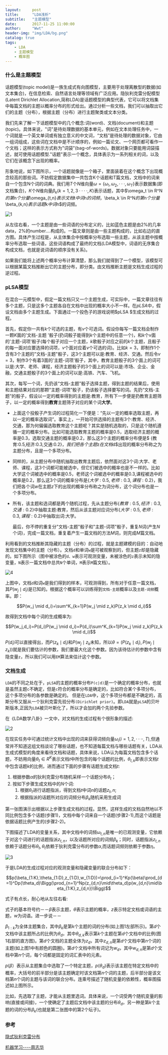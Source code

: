 ```yaml
---
layout:     post
title:      "LDA浅析"
subtitle:   "主题模型"
date:       2017-11-25 11:00:00
author:     "Wwt"
header-img: "img/LDA/bg.png"
catalog: true
tags:   
    - LDA
    - 主题模型
    - 概率图
---
```

### 什么是主题模型

话题模型(topic model)是一族生成式有向图模型，主要用于处理离散型的数据(如文本集合)，在信息检索、自然语言处理等领域有广泛应用。隐狄利克雷分配模型(Latent Dirichlet Allocation,简称LDA)是话题模型的典型代表，它可以将文档集中每篇文档的主题以概率分布的形式给出。通过分析一些文档，我们可以抽取出它们的主题（分布），根据主题（分布）进行主题聚类或文本分类。

我们先来了解一下话题模型中的几个概念:词(word)、文档(document)和主题(topic)。具体来说，"词"是待处理数据的基本单元，例如在文本处理任务中，一个词就是一个英文单词或有独立意义的中文词，“文档”是待处理的数据对象，它由一组词组成，这些词在文档中是不计顺序的，例如一篇论文、一个网页都可看作一个文档；这样的表示方式称为"词袋"(bag-of-words)。数据对象只要能用词袋描述，就可使用话题模型."话题"表示一个概念，具体表示为一系列相关的词，以及它们在该概念下出现的概率。

形象地说，如下图所示，一个话题就像是一个箱子，里面装着在这个概念下出现概念较高的那些词。不妨假定数据集中一共包含K个话题和T篇文档，文档中的词来自一个包含N个词的词典。我们用$T$个$N$维向量$\omega=\{ \omega_!,\omega_2,···,\omega_T\}$表示数据集(即文档集合)，$K$个$N$维向量$\beta_k(k=1,2,3····,K)$表示话题，其中$\omega_t \in R^N $的第$n$个分量$\omega_{t,n}$表示文档$t$中词$n$的词频，$\beta_k \in R^N$的第$n$个分量$\beta_{k,n}$表示话题$k$中词$n$的词频。

![1](/img/LDA/1.png)

从左往右看，一个主题是由一些词语的分布定义的，比如蓝色主题是由2%的几率data，2%的number....构成的。一篇文章则是由一些主题构成的，比如右边的直方图。具体产生过程是，从主体集合中按概率分布选取一些主题，从该主题中按概率分布选取一些词语，这些词语构成了最终的文档(LDA模型中，词语的无序集合构成文档，也就是说词语的顺序没有关系)。

如果我们能将上述两个概率分布计算清楚，那么我们就得到了一个模型，该模型可以根据某篇文档推断出它的主题分布，即分类。由文档推断主题是文档生成过程的逆过程。

### pLSA模型

在混合一元模型中，假定一篇文档只又一个主题生成，可实际中，一篇文章往往有多个主题，只是这多个主题各自在文档中出现的概率大小不一样。在$pLSA$中，假设文档由多个主题生成。下面通过一个投色子的游戏说明$pLSA $生成文档的过程。

首先，假定你一共有$k$个可选的主题，有$v$个可选词。假设你每写一篇文档会制作一颗$K$面的'文档-主题 '骰子(扔词骰子能得到$k$个主题中的任意一个)，和$k$个$v$面的'主题-词项'骰子(每个骰子对应一个主题，$k$歌骰子对应之前的$k$个主题，且骰子的每一面对应要选择的词项，$v$个面对应着$v$个可选的词)。比如$k=3$，即制作1个含有3个主题的"文档-主题"骰子，这3个主题可以是:教育、经济、交通。然后令$v=3$，制作3个有着3面的'主题-词项'骰子，其中，教育主题骰子的3个面上的词可以是:大学、老师、课程，经济主题骰子的3个面上的词可以是:市场、企业、金融，交通主题骰子的3个面上的词可以是:高铁、汽车、飞机。

其次，每写一个词，先扔该“文档-主题”骰子选择主题，得到主题的结果后，使用和主题结果对应的那颗“主题-词项”骰子，扔该骰子选择要写的词。先扔“文档-主题”的骰子，假设以一定的概率得到的主题是:教育，所有下一步便是扔教育主题筛子，以一定的概率得到**教育**主题筛子对应的某个词**大学**。

- 上面这个投骰子产生词的过程简化一下便是：“先以一定的概率选取主题，再以一定的概率选取词”。事实上，一开始可供选择的主题有3个:教育、经济、交通，那为何偏偏选取教育这个主题呢？其实是随机选取的，只是这个随机遵循一定的概率分布。比如可能选取教育主题的概率是0.5，选取经济主题的概率是0.3，选取交通主题的概率是0.2，那么这3个主题的概率分布便是$ \{教育:0.5,经济:0.3,交通:0.2\}$，我们把各个主题$z$在文档$d$出现的概率分布称之为主题分布，且是一个多项分布。

- 同样的，从主题分布中随机抽取出教育主题后，依然面对这3个词:大学、老师、课程，这3个词都可能被选中，但它们被选中的概率也是不一样的。比如大学这个词被选中的概率是0.5，老师这个词被选中的概率是0.3,课程被选中的概率是0.2，那么这3个词的概率分布是$\{大学:0.5,老师:0.3,课程:0.2\}$，我们把各个词$w$在主题$z$下的出现的概率分布称之为词分布，这个词分布也是一个多项分布。

- 所有，该主题和选词都是两个随机过程，先从主题分布$\{教育:0.5,经济:0.3,交通:0.2\}$中抽取主题:教育，然后从该主题对应词分布$\{大学:0.5,老师:0.3,课程:0.2\}$中抽取出词:大学。

  最后，你不停的重复分"文档-主题"骰子和"主题-词项"骰子，重复$N$词(产生$N$个词)，完成一篇文档，重复着产生一篇文档的方法$M$词，则完成$M$篇文档。

利用看到的文档推断其隐藏的主题（分布）的过程，就是主题建模的目的：自动地发现文档集中的主题（分布）。文档`d`和单词`w`是可被观察到的，但主题`z`却是隐藏的。如下图所示（图中被涂色的`d、w`表示可观测变量，未被涂色的`z`表示未知的隐变量，`N`表示一篇文档中总共`N`个单词，`M`表示`M`篇文档）。

![4](/img/LDA/4.png)

上图中，文档`d`和词`w`是我们得到的样本，可观测得到，所有对于任意一篇文档，其$P(w_j\mid d_{i})$是已知的。根据这个概率可以训练得到`文档-主题`概率以及`主题-词频`概率。即：

$$P(w_j \mid d_i)=\sum^K_{k=1}P(w_j \mid z_k)P(z_k \mid d_i)$$

故得到文档中每个词的生成概率为:

$$P(w_j,d_i)=P(d_i)P(w_j \mid d_i)=P(d_i)\sum^K_{k=1}P(w_j \mid z_k)P(z_k \mid d_i)$$

$P(d_i)$可以直接得出，而$P(z_{k} \mid d_i)$和$P(w_j \mid z_k$未知，所以$\theta=(P(z_k\mid d_i),P(w_j \mid z_k))$就是我们要估计的参数，我们要最大化这个参数。因为该待估计的参数中含有隐变量`z`，所以我们可以用`EM`算法来估计这个参数。

### 文档生成

`LDA`的不同之处在于，`pLSA`的主题的概率分布`P(c|d)`是一个确定的概率分布，也就是虽然主题`c`不确定，但是`c`符合的概率分布是确定的，比如符合某个多项分布，这个多项分布的各参数是确定的。 但是在`LDA`中，这个多项分布都是不确定的，高斯分布又服从一个狄利克雷先验分布`(Dirichlet prior)`。即`LDA`就是`pLSA`的贝叶斯版本,正因为`LDA`被贝叶斯化了，所以才会加的两个先验参数。

在《LDA数学八卦》一文中，对文档的生成过程有个很形象的描述:

![2](/img/LDA/2.png)

在现实任务中可通过统计文档中出现的词来获得词频向量$\omega_i(i=1,2,····,T)$,但通常并不知道这组文档谈论了哪些话题，也不知道每篇文档与哪些话题有关，LDA从生成式模型的角度来看待文档和话题，具体来说，LDA认为每篇文档包含多个话题，不妨用向量$\theta_t \in R^K$表示文档$t$中所包含的每个话题的比例，$\theta_{t,k}$即表示文档$t$中包含话题$k$的比例，进而通过下面的步骤有话题生成文档$t$:

1. 根据参数$\alpha$的狄利克雷分布随机采样一个话题分布$\theta_t$；
2. 按如下步骤生成文档中的$N$个词:
   1. 根据$\theta_t$进行话题指派，得到文档$t$中词$n$的话题$z_t,n$;
   2. 根据指派的话题所对应的词频分布$\beta_k$随机采用生成词

第一张图演示出根据以上步骤生成文档的过程。显然，这样生成的文档自然地以不同比例包含多个话题(步骤1)，文档中每个词来自一个话题(步骤2-1),而这个话题是依据话题比例产生的(步骤2-2)。

下图描述了LDA的变量关系，其中文档中的词频$\omega_{t,n}$是唯一的已观测变量，它依赖于对这个词进行的话题指派$z_{t,n}$，以及话题所对应的词频$\beta_k$；同时，话题指派$z_{t,n}$依赖于话题分布$\theta_t,\theta_t$依赖于狄利克雷分布的参数$\alpha$,而话题词频则依赖于参数$\eta$。

![3](/img/LDA/3.png)

于是LDA的生成过程对应的观测变量和隐藏变量的联合分布如下：

$$p(\beta_{1:K},\theta_{1:D},z_{1:D},w_{1:D})=\prod_{i=1}^Kp(\beta)\prod_{d=1}^Dp(\theta_d)\Bigg(\prod_{n=1}^Np(z_{d,n}\mid\theta_d)p(w_{d,n}\mid\beta_{1:K},z_{d,n})\Bigg)$$

式子有点长，耐心地从左往右看:

式子的基本符号约－－$\beta$表示主题，$\theta$表示主题的概率，$z$表示特定文档或词语的主题，$w$为词语。进一步说－－

$\beta_{1:k}$为全体主题集合，其中$\beta_k$是第k个主题的词的分布(如上图1左部所示)。第$d$个文档中该主题所占的比例为$\theta_d$，其中$\theta_{d,k}$表示第$k$个主题在第$d$个文档中的比例(图1右部的直方图)。第$d$个文档的主题全体为$z_d$，其中$z_{d,n}$是第$d$个文档中第$n$个词的主题(如上图1中有颜色的圆圈)。第$d$个文档中所有词记为$w_d$，其中$w_{d,n}$是第$d$个文档中第$n$个词，每个词都是固定的词汇表中的元素。

$p(\beta）$表示从主题集合中选取了一个特定主题，$p(\theta_d)$表示该主题在特定文档中的概率，大括号的前半部分是该主题确定时该文档第$n$个词的主题，后半部分是该文档第$n$个词的主题与该词的联合分布。连乘号描述了随机变量的依赖性，概率图描述如上图所示。

比如，先选取了主题，才能从主题里选词。具体来说，一个词受两个随机变量的影响(直接或间接)，一个使确定了主题后文档中该主题的分布$\theta_d$，另一种是第$k$个主题的词的分布$\beta_k$(也就是第二张图中的第2个坛子)。

### 参考

[隐式狄利克雷分布](https://endymecy.gitbooks.io/spark-ml-source-analysis/content/%E8%81%9A%E7%B1%BB/LDA/lda.html)

[机器学习----周志华]()